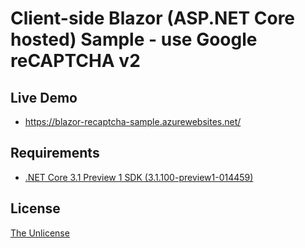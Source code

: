 # Client-side Blazor (ASP.NET Core hosted) Sample - use Google reCAPTCHA v2

## Live Demo

- https://blazor-recaptcha-sample.azurewebsites.net/

## Requirements

- [.NET Core 3.1 Preview 1 SDK (3.1.100-preview1-014459)](https://dotnet.microsoft.com/download/dotnet-core/3.1)

## License

[The Unlicense](LICENSE)